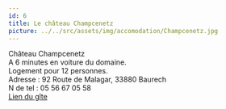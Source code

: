 ```yaml
---
id: 6
title: Le château Champcenetz
picture: ../../src/assets/img/accomodation/Champcenetz.jpg
---
```

Château Champcenetz  
A 6 minutes en voiture du domaine.  
Logement pour 12 personnes.  
Adresse : 92 Route de Malagar, 33880 Baurech  
N de tel : 05 56 67 05 58  
[Lien du gîte](https://www.booking.com/hotel/fr/chateau-champcenetz.fr.html)
